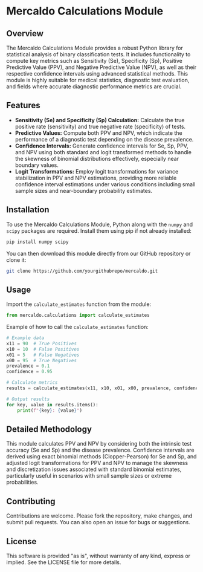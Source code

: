 # Mercaldo Calculations Module

## Overview
The Mercaldo Calculations Module provides a robust Python library for statistical analysis of binary classification tests. It includes functionality to compute key metrics such as Sensitivity (Se), Specificity (Sp), Positive Predictive Value (PPV), and Negative Predictive Value (NPV), as well as their respective confidence intervals using advanced statistical methods. This module is highly suitable for medical statistics, diagnostic test evaluation, and fields where accurate diagnostic performance metrics are crucial.

## Features
- **Sensitivity (Se) and Specificity (Sp) Calculation:** Calculate the true positive rate (sensitivity) and true negative rate (specificity) of tests.
- **Predictive Values:** Compute both PPV and NPV, which indicate the performance of a diagnostic test depending on the disease prevalence.
- **Confidence Intervals:** Generate confidence intervals for Se, Sp, PPV, and NPV using both standard and logit transformed methods to handle the skewness of binomial distributions effectively, especially near boundary values.
- **Logit Transformations:** Employ logit transformations for variance stabilization in PPV and NPV estimations, providing more reliable confidence interval estimations under various conditions including small sample sizes and near-boundary probability estimates.

## Installation
To use the Mercaldo Calculations Module, Python along with the `numpy` and `scipy` packages are required. Install them using pip if not already installed:

```bash
pip install numpy scipy
```

You can then download this module directly from our GitHub repository or clone it:

```bash
git clone https://github.com/yourgithubrepo/mercaldo.git
```

## Usage
Import the `calculate_estimates` function from the module:

```python
from mercaldo.calculations import calculate_estimates
```

Example of how to call the `calculate_estimates` function:

```python
# Example data
x11 = 90  # True Positives
x10 = 10  # False Positives
x01 = 5   # False Negatives
x00 = 95  # True Negatives
prevalence = 0.1
confidence = 0.95

# Calculate metrics
results = calculate_estimates(x11, x10, x01, x00, prevalence, confidence)

# Output results
for key, value in results.items():
    print(f"{key}: {value}")
```

## Detailed Methodology
This module calculates PPV and NPV by considering both the intrinsic test accuracy (Se and Sp) and the disease prevalence. Confidence intervals are derived using exact binomial methods (Clopper-Pearson) for Se and Sp, and adjusted logit transformations for PPV and NPV to manage the skewness and discretization issues associated with standard binomial estimates, particularly useful in scenarios with small sample sizes or extreme probabilities.

## Contributing
Contributions are welcome. Please fork the repository, make changes, and submit pull requests. You can also open an issue for bugs or suggestions.

## License
This software is provided "as is", without warranty of any kind, express or implied. See the LICENSE file for more details.
